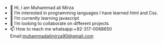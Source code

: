 - 👋 Hi, I am Muhammad ali Mirza
- 👀 I’m interested in programming languages
I have learned html and Css.
- 🌱 I’m currently learning javascript
- 💞️ I’m looking to collaborate on different projects
- 📫 How to reach me 
whatsapp:+92-317-0068650
Email:muhammadalimirza90@gmail.com

<!---
ali123123-alt/ali123123-alt is a ✨ special ✨ repository because its `README.md` (this file) appears on your GitHub profile.
You can click the Preview link to take a look at your changes.
--->
